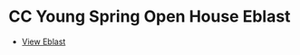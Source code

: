 # CC Young Spring Open House Eblast

- [View Eblast](https://kywebdev.github.io/CCYoung-Open-House-Eblast)